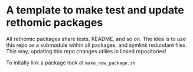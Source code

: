 # A template to make test and update rethomic packages

All rethomic packages share tests, README, and so on. 
The idea is to use this repo as a submodule within all packages, and symlink redundant files.
This way, updating this repo changes utilies in linked repositories!


To initally link a package look at `make_new_package.sh`

